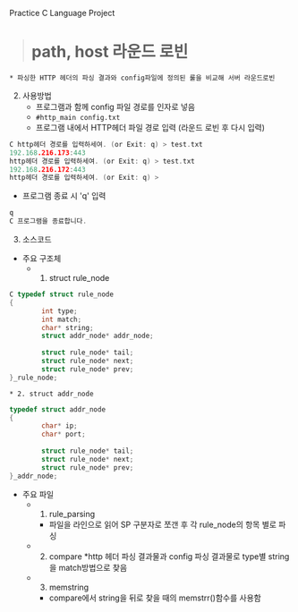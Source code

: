 Practice C Language Project

> # path, host 라운드 로빈
	* 파싱한 HTTP 헤더의 파싱 결과와 config파일에 정의된 룰을 비교해 서버 라운드로빈

2. 사용방법
	* 프로그램과 함께 config 파일 경로를 인자로 넣음
	* ``` #http_main config.txt ```
	* 프로그램 내에서 HTTP헤더 파일 경로 입력 (라운드 로빈 후 다시 입력)
~~~ C
C http헤더 경로를 입력하세여. (or Exit: q) > test.txt
192.168.216.173:443
http헤더 경로를 입력하세여. (or Exit: q) > test.txt
192.168.216.172:443
http헤더 경로를 입력하세여. (or Exit: q) > 
~~~
* 프로그램 종료 시 'q' 입력
~~~ C
q
C 프로그램을 종료합니다.
~~~

3. 소스코드
* 주요 구조체
	* 1. struct rule_node
~~~ C
C typedef struct rule_node
{
 		int type;
 		int match;
		char* string;
 		struct addr_node* addr_node;
		 
		struct rule_node* tail;
		struct rule_node* next;
		struct rule_node* prev;
}_rule_node;
~~~
	* 2. struct addr_node
~~~ C
typedef struct addr_node
{
 		char* ip;
		char* port;
		
		struct rule_node* tail;
 		struct rule_node* next;
 		struct rule_node* prev;
}_addr_node;
~~~
* 주요 파일
	* 1. rule_parsing
		* 파일을 라인으로 읽어 SP 구분자로 쪼갠 후 각 rule_node의 항목 별로 파싱
	* 2. compare
		*http 헤더 파싱 결과물과 config 파싱 결과물로 type별 string을 match방법으로 찾음
	* 3. memstring
		* compare에서 string을 뒤로 찾을 때의 memstrr()함수를 사용함
